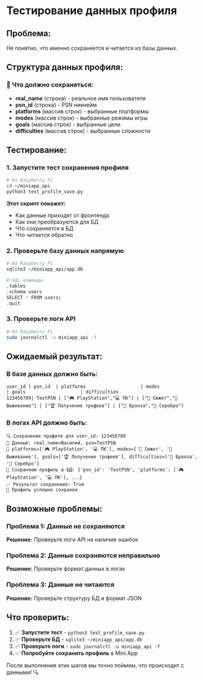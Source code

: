 # Тестирование данных профиля

## Проблема:
Не понятно, что именно сохраняется и читается из базы данных.

## Структура данных профиля:

### 📝 **Что должно сохраняться:**
- **real_name** (строка) - реальное имя пользователя
- **psn_id** (строка) - PSN никнейм  
- **platforms** (массив строк) - выбранные платформы
- **modes** (массив строк) - выбранные режимы игры
- **goals** (массив строк) - выбранные цели
- **difficulties** (массив строк) - выбранные сложности

## Тестирование:

### 1. Запустите тест сохранения профиля

```bash
# На Raspberry Pi
cd ~/miniapp_api
python3 test_profile_save.py
```

**Этот скрипт покажет:**
- Как данные приходят от фронтенда
- Как они преобразуются для БД
- Что сохраняется в БД
- Что читается обратно

### 2. Проверьте базу данных напрямую

```bash
# На Raspberry Pi
sqlite3 ~/miniapp_api/app.db

# SQL команды:
.tables
.schema users
SELECT * FROM users;
.quit
```

### 3. Проверьте логи API

```bash
# На Raspberry Pi
sudo journalctl -u miniapp_api -f
```

## Ожидаемый результат:

### В базе данных должно быть:
```
user_id | psn_id  | platforms                    | modes                    | goals                    | difficulties
123456789| TestPSN | ["🎮 PlayStation","💻 ПК"] | ["📖 Сюжет","🏹 Выживание"] | ["🏆 Получение трофеев"] | ["🥉 Бронза","🥈 Серебро"]
```

### В логах API должно быть:
```
🔍 Сохранение профиля для user_id: 123456789
📝 Данные: real_name=Василий, psn=TestPSN
📝 platforms=['🎮 PlayStation', '💻 ПК'], modes=['📖 Сюжет', '🏹 Выживание'], goals=['🏆 Получение трофеев'], difficulties=['🥉 Бронза', '🥈 Серебро']
💾 Сохраняем профиль в БД: {'psn_id': 'TestPSN', 'platforms': ['🎮 PlayStation', '💻 ПК'], ...}
✅ Результат сохранения: True
🎉 Профиль успешно сохранен
```

## Возможные проблемы:

### Проблема 1: Данные не сохраняются
**Решение:** Проверьте логи API на наличие ошибок

### Проблема 2: Данные сохраняются неправильно
**Решение:** Проверьте формат данных в логах

### Проблема 3: Данные не читаются
**Решение:** Проверьте структуру БД и формат JSON

## Что проверить:

1. ✅ **Запустите тест** - `python3 test_profile_save.py`
2. ✅ **Проверьте БД** - `sqlite3 ~/miniapp_api/app.db`
3. ✅ **Проверьте логи** - `sudo journalctl -u miniapp_api -f`
4. ✅ **Попробуйте сохранить профиль** в Mini App

После выполнения этих шагов мы точно поймем, что происходит с данными! 🔍
